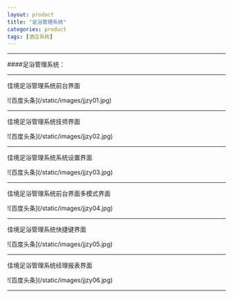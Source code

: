 ```yaml
---
layout: product
title: "足浴管理系统"
categories: product
tags: [酒店系统]
---
```

<hr/>
####足浴管理系统：
<hr/>
佳境足浴管理系统前台界面<p>
![百度头条](/static/images/jjzy01.jpg)
<p>
<p>
<p>
<hr/>
佳境足浴管理系统技师界面
<p>
![百度头条](/static/images/jjzy02.jpg)
<p>
<p>
<p>
<hr/>
<p>
佳境足浴管理系统系统设置界面
<p>
![百度头条](/static/images/jjzy03.jpg)
<hr/>
<p>
佳境足浴管理系统前台界面多模式界面
<p>
![百度头条](/static/images/jjzy04.jpg)
<hr/>
<p>
佳境足浴管理系统快捷键界面
<p>
![百度头条](/static/images/jjzy05.jpg)
<hr/>
<p>
佳境足浴管理系统经理报表界面
<p>
![百度头条](/static/images/jjzy06.jpg)
<hr/>